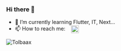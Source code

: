 ### Hi there 👋
- 🌱 I’m currently learning Flutter, IT, Next...
- 📫 How to reach me: 
&nbsp;&nbsp;
<a href="https://linkedin.com/in/Tolbaax" rel="nofollow"><img align="center" src="https://raw.githubusercontent.com/rahuldkjain/github-profile-readme-generator/master/src/images/icons/Social/linked-in-alt.svg" alt="Tolbaax" height="21" width="21" style="max-width: 100%;"></a>  
</a>

<p></p><img align="center" src="https://github-readme-streak-stats.herokuapp.com/?user=Tolbaax&" alt="Tolbaax" /><a href="https://profile-summary-for-github.com/user/aissat">
